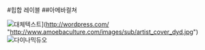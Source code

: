 #힙합 레이블
##아메바컬쳐 

![대체텍스트](/wp-smaller.png)](http://wordpress.com/ "http://www.amoebaculture.com/images/sub/artist_cover_dyd.jpg")
![다이나믹듀오](/wp.png "http://www.amoebaculture.com/images/sub/artist_cover_dyd.jpg")
